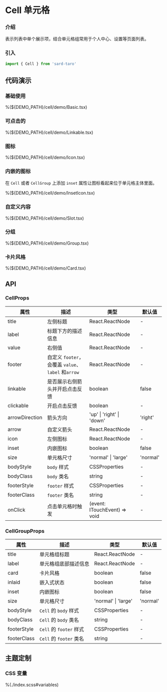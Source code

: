 # Cell 单元格

### 介绍

表示列表中单个展示项，结合单元格组常用于个人中心、设置等页面列表。

### 引入

```js
import { Cell } from 'sard-taro'
```

## 代码演示

### 基础使用

%(${DEMO_PATH}/cell/demo/Basic.tsx)

### 可点击的

%(${DEMO_PATH}/cell/demo/Linkable.tsx)

### 图标

%(${DEMO_PATH}/cell/demo/Icon.tsx)

### 内嵌的图标

在 `Cell` 或者 `CellGroup` 上添加 `inset` 属性让图标看起来位于单元格主体里面。

%(${DEMO_PATH}/cell/demo/InsetIcon.tsx)

### 自定义内容

%(${DEMO_PATH}/cell/demo/Slot.tsx)

### 分组

%(${DEMO_PATH}/cell/demo/Group.tsx)

### 卡片风格

%(${DEMO_PATH}/cell/demo/Card.tsx)

## API

### CellProps

| 属性           | 描述                                               | 类型                         | 默认值   |
| -------------- | -------------------------------------------------- | ---------------------------- | -------- |
| title          | 左侧标题                                           | React.ReactNode              | -        |
| label          | 标题下方的描述信息                                 | React.ReactNode              | -        |
| value          | 右侧值                                             | React.ReactNode              | -        |
| footer         | 自定义 `footer`，会覆盖 `value`、`label` 和`arrow` | React.ReactNode              | -        |
| linkable       | 是否展示右侧箭头并开启点击反馈                     | boolean                      | false    |
| clickable      | 开启点击反馈                                       | boolean                      | -        |
| arrowDirection | 箭头方向                                           | 'up' \| 'right' \| 'down'    | 'right'  |
| arrow          | 自定义箭头                                         | React.ReactNode              | -        |
| icon           | 左侧图标                                           | React.ReactNode              | -        |
| inset          | 内嵌图标                                           | boolean                      | false    |
| size           | 单元格尺寸                                         | 'normal' \| 'large'          | 'normal' |
| bodyStyle      | `body` 样式                                        | CSSProperties                | -        |
| bodyClass      | `body` 类名                                        | string                       | -        |
| footerStyle    | `footer` 样式                                      | CSSProperties                | -        |
| footerClass    | `footer` 类名                                      | string                       | -        |
| onClick        | 点击单元格时触发                                   | (event: ITouchEvent) => void | -        |

### CellGroupProps

| 属性        | 描述                    | 类型                | 默认值   |
| ----------- | ----------------------- | ------------------- | -------- |
| title       | 单元格组标题            | React.ReactNode     | -        |
| label       | 单元格组底部描述信息    | React.ReactNode     | -        |
| card        | 卡片风格                | boolean             | false    |
| inlaid      | 嵌入式状态              | boolean             | false    |
| inset       | 内嵌图标                | boolean             | false    |
| size        | 单元格尺寸              | 'normal' \| 'large' | 'normal' |
| bodyStyle   | `Cell` 的 `body` 样式   | CSSProperties       | -        |
| bodyClass   | `Cell` 的 `body` 类名   | string              | -        |
| footerStyle | `Cell` 的 `footer` 样式 | CSSProperties       | -        |
| footerClass | `Cell` 的 `footer` 类名 | string              | -        |

## 主题定制

### CSS 变量

%(./index.scss#variables)
